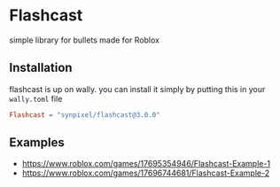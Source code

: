 # Flashcast

simple library for bullets made for Roblox

## Installation

flashcast is up on wally. you can install it simply by putting this in your `wally.toml` file

```toml
Flashcast = "synpixel/flashcast@3.0.0"
```

## Examples

- https://www.roblox.com/games/17695354946/Flashcast-Example-1
- https://www.roblox.com/games/17696744681/Flashcast-Example-2
